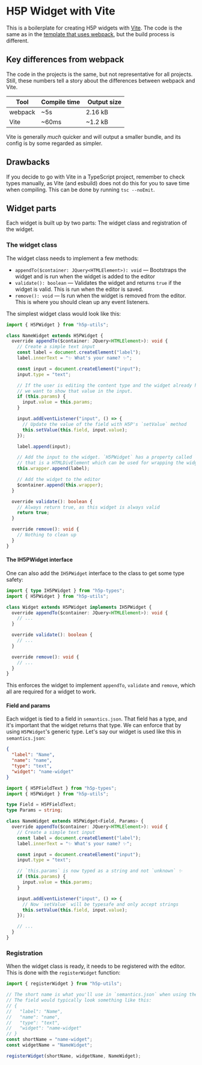 # H5P Widget with Vite

This is a boilerplate for creating H5P widgets with [Vite](https://vitejs.dev/).
The code is the same as in the [template that uses webpack](../h5p-widget/), but the build process is different.

## Key differences from webpack

The code in the projects is the same, but not representative for all projects.
Still, these numbers tell a story about the differences between webpack and Vite.

| Tool    | Compile time |  Output size |
| ------- | ------------ | ------------ |
| webpack | ~5s          | 2.16 kB      |
| Vite    | ~60ms        | ~1.2 kB      |

Vite is generally _much_ quicker and will output a smaller bundle, and its config is by some regarded as simpler.

## Drawbacks

If you decide to go with Vite in a TypeScript project, remember to check types manually, as Vite (and esbuild) does not do this for you to save time when compiling.
This can be done by running `tsc --noEmit`.

## Widget parts

Each widget is built up by two parts: The widget class and registration of the widget.

### The widget class

The widget class needs to implement a few methods:

- `appendTo($container: JQuery<HTMLElement>): void` — Bootstraps the widget and is run when the widget is added to the editor
- `validate(): boolean` — Validates the widget and returns `true` if the widget is valid. This is run when the editor is saved.
- `remove(): void` — Is run when the widget is removed from the editor. This is where you should clean up any event listeners.

The simplest widget class would look like this:

```ts
import { H5PWidget } from "h5p-utils";

class NameWidget extends H5PWidget {
  override appendTo($container: JQuery<HTMLElement>): void {
    // Create a simple text input
    const label = document.createElement("label");
    label.innerText = "✨ What's your name? ✨";

    const input = document.createElement("input");
    input.type = "text";

    // If the user is editing the content type and the widget already has a value,
    // we want to show that value in the input.
    if (this.params) {
      input.value = this.params;
    }

    input.addEventListener("input", () => {
      // Update the value of the field with H5P's `setValue` method
      this.setValue(this.field, input.value);
    });

    label.append(input);

    // Add the input to the widget. `H5PWidget` has a property called `wrapper`
    // that is a HTMLDivElement which can be used for wrapping the widget.
    this.wrapper.append(label);

    // Add the widget to the editor
    $container.append(this.wrapper);
  }

  override validate(): boolean {
    // Always return true, as this widget is always valid
    return true;
  }

  override remove(): void {
    // Nothing to clean up
  }
}
```

#### The IH5PWidget interface

One can also add the `IH5PWidget` interface to the class to get some type safety:

```ts
import { type IH5PWidget } from "h5p-types";
import { H5PWidget } from "h5p-utils";

class Widget extends H5PWidget implements IH5PWidget {
  override appendTo($container: JQuery<HTMLElement>): void {
    // ...
  }

  override validate(): boolean {
    // ...
  }

  override remove(): void {
    // ...
  }
}
```

This enforces the widget to implement `appendTo`, `validate` and `remove`, which all are required for a widget to work.

#### Field and params

Each widget is tied to a field in `semantics.json`.
That field has a type, and it's important that the widget returns that type.
We can enforce that by using `H5PWidget`'s generic type.
Let's say our widget is used like this in `semantics.json`:

```json
{
  "label": "Name",
  "name": "name",
  "type": "text",
  "widget": "name-widget"
}
```

```ts
import { H5PFieldText } from "h5p-types";
import { H5PWidget } from "h5p-utils";

type Field = H5PFieldText;
type Params = string;

class NameWidget extends H5PWidget<Field, Params> {
  override appendTo($container: JQuery<HTMLElement>): void {
    // Create a simple text input
    const label = document.createElement("label");
    label.innerText = "✨ What's your name? ✨";

    const input = document.createElement("input");
    input.type = "text";

    // `this.params` is now typed as a string and not `unknown` ✨
    if (this.params) {
      input.value = this.params;
    }

    input.addEventListener("input", () => {
      // Now `setValue` will be typesafe and only accept strings
      this.setValue(this.field, input.value);
    });

    // ...
  }
}
```

### Registration

When the widget class is ready, it needs to be registered with the editor.
This is done with the `registerWidget` function:

```ts
import { registerWidget } from "h5p-utils";

// The short name is what you'll use in `semantics.json` when using the widget.
// The field would typically look something like this:
// {
//   "label": "Name",
//   "name": "name",
//   "type": "text",
//   "widget": "name-widget"
// }
const shortName = "name-widget";
const widgetName = "NameWidget";

registerWidget(shortName, widgetName, NameWidget);
```
